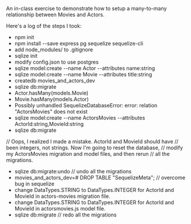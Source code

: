 An in-class exercise to demonstrate how to setup a many-to-many
relationship between Movies and Actors.

Here's a log of the steps I took:

- npm init
- npm install --save express pg sequelize sequelize-cli
- add node_modules/ to .gitignore
- sqlize init
- modify config.json to use postgres
- sqlize model:create --name Actor --attributes name:string
- sqlize model:create --name Movie --attributes title:string
- createdb movies_and_actors_dev
- sqlize db:migrate
- Actor.hasMany(models.Movie)
- Movie.hasMany(models.Actor)
- Possibly unhandled SequelizeDatabaseError: error: relation "ActorsMovies" does not exist
- sqlize model:create --name ActorsMovies --attributes ActorId:string,MovieId:string
- sqlize db:migrate

// Oops, I realized I made a mistake. ActorId and MovieId should have
// been integers, not strings. Now I'm going to reset the database,
// modify my ActorsMovies migration and model files, and then rerun
// all the migrations.

- sqlize db:migrate:undo // undo all the migrations
- movies_and_actors_dev=# DROP TABLE "SequelizeMeta"; // overcome bug in sequelize
- change DataTypes.STRING to DataTypes.INTEGER for ActorId and MovieId
  in actors-movies migration file.
- change DataTypes.STRING to DataTypes.INTEGER for ActorId and MovieId
  in actorsmovies.js model file.
- sqlize db:migrate // redo all the migrations

